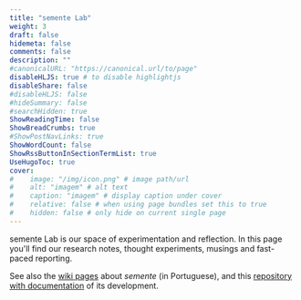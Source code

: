 ```yaml
---
title: "semente Lab"
weight: 3
draft: false
hidemeta: false
comments: false
description: ""
#canonicalURL: "https://canonical.url/to/page"
disableHLJS: true # to disable highlightjs
disableShare: false
#disableHLJS: false
#hideSummary: false
#searchHidden: true
ShowReadingTime: false
ShowBreadCrumbs: true
#ShowPostNavLinks: true
ShowWordCount: false
ShowRssButtonInSectionTermList: true
UseHugoToc: true
cover:
#    image: "/img/icon.png" # image path/url
#    alt: "imagem" # alt text
#    caption: "imagem" # display caption under cover
#    relative: false # when using page bundles set this to true
#    hidden: false # only hide on current single page
---
```


semente Lab is our space of experimentation and reflection. In this page you'll find our research notes, thought experiments, musings and fast-paced reporting.

See also the [wiki pages](https://fonte.wiki/projetos/semente) about *semente* (in Portuguese), and this [repository with documentation](https://github.com/semente-de/documentation/) of its development.